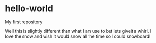 # hello-world
My first repository

Well this is slightly different than what I am use to but lets giveit a whirl.
I love the snow and wish it would snow all the time so I could snowboard!
